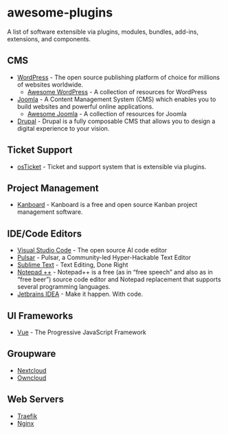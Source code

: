 # awesome-plugins
A list of software extensible via plugins, modules, bundles, add-ins, extensions, and components.

## CMS
- [WordPress](https://github.com/WordPress/WordPress) - The open source publishing platform of choice for millions of websites worldwide.
  - [Awesome WordPress](https://github.com/miziomon/awesome-wordpress) - A collection of resources for WordPress 
- [Joomla](https://github.com/joomla/joomla-cms) - A Content Management System (CMS) which enables you to build websites and powerful online applications.
  - [Awesome Joomla](https://github.com/rajnishmsrit/awesome-joomla?tab=readme-ov-file#development) - A collection of resources for Joomla
- [Drupal](https://github.com/drupal/drupal) - Drupal is a fully composable CMS that allows you to design a digital experience to your vision.

## Ticket Support
- [osTicket](https://github.com/osTicket/osTicket) - Ticket and support system that is extensible via plugins.

## Project Management
- [Kanboard](https://github.com/kanboard/kanboard) - Kanboard is a free and open source Kanban project management software.

## IDE/Code Editors
- [Visual Studio Code](https://github.com/microsoft/vscode) - The open source AI code editor
- [Pulsar](https://github.com/pulsar-edit/pulsar) - Pulsar, a Community-led Hyper-Hackable Text Editor
- [Sublime Text](https://www.sublimetext.com/) - Text Editing, Done Right
- [Notepad ++](https://github.com/notepad-plus-plus/notepad-plus-plus) - Notepad++ is a free (as in “free speech” and also as in “free beer”) source code editor and Notepad replacement that supports several programming languages.
- [Jetbrains IDEA](https://www.jetbrains.com/ides/) - Make it happen. With code.

## UI Frameworks
- [Vue](https://github.com/vuejs/core) - The Progressive JavaScript Framework

## Groupware
- [Nextcloud]()
- [Owncloud]()

## Web Servers
- [Traefik]()
- [Nginx]()

